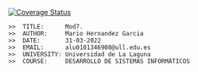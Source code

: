 [![Coverage Status](https://coveralls.io/repos/github/alu0101346908/dsiModP7/badge.svg?branch=main)](https://coveralls.io/github/alu0101346908/dsiModP7?branch=main)
 
 ````
 >>  TITLE:      Mod7.
 >>  AUTHOR:     Mario Hernandez Garcia
 >>  DATE:       31-03-2022
 >>  EMAIL:      alu0101346908@ull.edu.es
 >>  UNIVERSITY: Universidad de La Laguna
 >>  COURSE:     DESARROLLO DE SISTEMAS INFORMÁTICOS 
 
 ````
